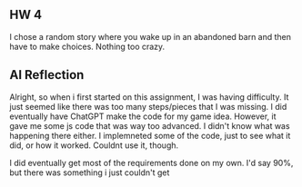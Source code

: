 ## HW 4

I chose a random story where you wake up in an abandoned barn and then have to make choices. Nothing too crazy.

## AI Reflection

Alright, so when i first started on this assignment, I was having difficulty. It just seemed like there was too many steps/pieces that I was missing. I did eventually have ChatGPT make the code for my game idea. However, it gave me some js code that was way too advanced. I didn't know what was happening there either. I implemneted some of the code, just to see what it did, or how it worked. Couldnt use it, though.

I did eventually get most of the requirements done on my own. I'd say 90%, but there was something i just couldn't get